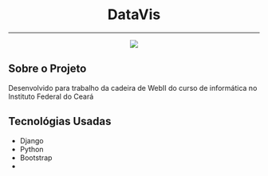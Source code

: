 <h1 align="center">DataVis</h1>
<hr>
<p align="center">
<img src="http://img.shields.io/static/v1?label=STATUS&message=EM%FINALIZADO&color=GREEN&style=for-the-badge"/>
</p>


<h2>Sobre o Projeto</h2>
<p>Desenvolvido para trabalho da cadeira de WebII do curso de informática no Instituto Federal do Ceará</p>


<h2>Tecnológias Usadas</h2>
<ul>
    <li>Django</li>
    <li>Python</li>
    <li>Bootstrap<li>
</ul>
